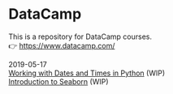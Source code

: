 # DataCamp
This is a repository for DataCamp courses.  
:point_right: https://www.datacamp.com/
<br>

2019-05-17  
[Working with Dates and Times in Python](https://www.datacamp.com/courses/working-with-dates-and-times-in-python) (WIP)  
[Introduction to Seaborn](https://www.datacamp.com/courses/introduction-to-seaborn) (WIP)  



